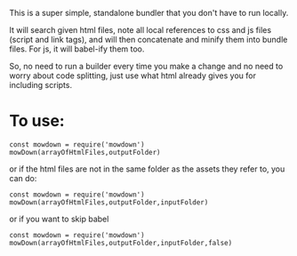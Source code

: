 This is a super simple, standalone bundler that you don't have to run locally. 

It will search given html files, note all local references to css and js files (script and link tags), and will then concatenate and minify them into bundle files. For js, it will babel-ify them too.

So, no need to run a builder every time you make a change and no need to worry about code splitting, just use what html already gives you for including scripts.

# To use:
```
const mowdown = require('mowdown')
mowDown(arrayOfHtmlFiles,outputFolder)
```
or if the html files are not in the same folder as the assets they refer to, you can do:
```
const mowdown = require('mowdown')
mowDown(arrayOfHtmlFiles,outputFolder,inputFolder)
```
or if you want to skip babel
```
const mowdown = require('mowdown')
mowDown(arrayOfHtmlFiles,outputFolder,inputFolder,false)
```